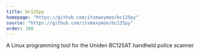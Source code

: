 ```yaml
---
title: bc125py
homepage: "https://github.com/itsmaxymoo/bc125py"
source: "https://github.com/itsmaxymoo/bc125py"
order: 100
---
```


A Linux programming tool for the Uniden BC125AT handheld police scanner